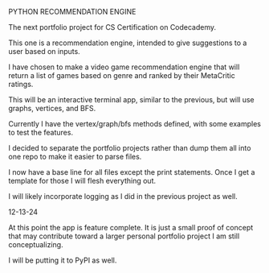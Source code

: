 PYTHON RECOMMENDATION ENGINE

The next portfolio project for CS Certification on Codecademy.

This one is a recommendation engine, intended to give suggestions to a user based on inputs.

I have chosen to make a video game recommendation engine that will return a list of games based on genre
and ranked by their MetaCritic ratings.

This will be an interactive terminal app, similar to the previous, but will use graphs, vertices, and BFS.

Currently I have the vertex/graph/bfs methods defined, with some examples to test the features. 

I decided to separate the portfolio projects rather than dump them all into one repo to make it easier to parse files.

I now have a base line for all files except the print statements. Once I get a template for those I will flesh everything out.

I will likely incorporate logging as I did in the previous project as well. 

12-13-24

At this point the app is feature complete. It is just a small proof of concept that may contribute toward a larger
personal portfolio project I am still conceptualizing.

I will be putting it to PyPI as well. 
